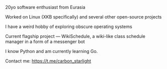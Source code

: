 20yo software enthusiast from Eurasia

Worked on Linux (XKB specifically) and several other open-source projects

I have a weird hobby of exploring obscure operating systems

Current flagship project — WikiSchedule, a wiki-like class schedule manager in a form of a messenger bot

I know Python and am currently learning Go.

Contact me: https://t.me/carbon_starlight

<!---
carbon-starlight/carbon-starlight is a ✨ special ✨ repository because its `README.md` (this file) appears on your GitHub profile.
You can click the Preview link to take a look at your changes.
--->
